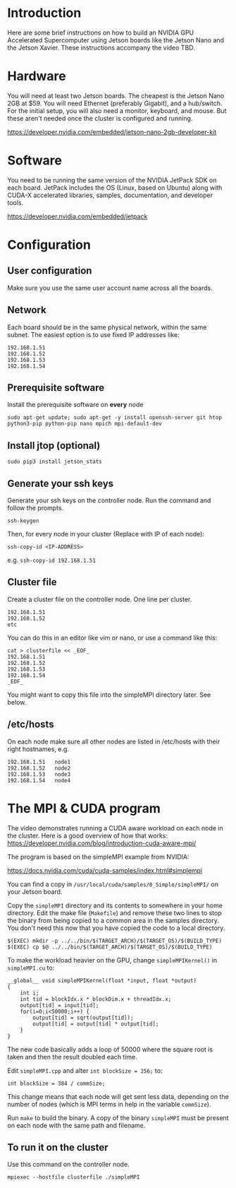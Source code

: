 # Introduction

Here are some brief instructions on how to build an NVIDIA GPU Accelerated Supercomputer using Jetson boards like the Jetson Nano and the Jetson Xavier.
These instructions accompany the video TBD.

# Hardware
You will need at least two Jetson boards. The cheapest is the Jetson Nano 2GB at $59. You will need Ethernet (preferably Gigabit), and a hub/switch.
For the initial setup, you will also need a monitor, keyboard, and mouse. But these aren't needed once the cluster is configured and running.

https://developer.nvidia.com/embedded/jetson-nano-2gb-developer-kit

# Software
You need to be running the same version of the NVIDIA JetPack SDK on each board.
JetPack includes the OS (Linux, based on Ubuntu) along with CUDA-X accelerated libraries, samples, documentation, and developer tools.

https://developer.nvidia.com/embedded/jetpack


# Configuration
## User configuration
Make sure you use the same user account name across all the boards.

## Network
Each board should be in the same physical network, within the same subnet. The easiest option is to use fixed IP addresses like:

```
192.168.1.51
192.168.1.52
192.168.1.53
192.168.1.54
```
## Prerequisite software
Install the prerequisite software on **every** node
```
sudo apt-get update; sudo apt-get -y install openssh-server git htop python3-pip python-pip nano mpich mpi-default-dev
```

## Install jtop (optional)
```
sudo pip3 install jetson_stats
```

## Generate your ssh keys
Generate your ssh keys on the controller node. Run the command and follow the prompts.

```
ssh-keygen
```
Then, for every node in your cluster (Replace <IP-ADDRESS> with IP of each node):
```
ssh-copy-id <IP-ADDRESS>
```
e.g. `ssh-copy-id 192.168.1.51`

## Cluster file
Create a cluster file on the controller node. One line per cluster.
```
192.168.1.51
192.168.1.52
etc
```
You can do this in an editor like vim or nano, or use a command like this:
```
cat > clusterfile << _EOF_
192.168.1.51
192.168.1.52
192.168.1.53
192.168.1.54
_EOF_
```

You might want to copy this file into the simpleMPI directory later. See below.

## /etc/hosts
On each node make sure all other nodes are listed in /etc/hosts with their right hostnames, e.g.
```
192.168.1.51   node1
192.168.1.52   node2
192.168.1.53   node3
192.168.1.54   node4
```

# The MPI & CUDA program
The video demonstrates running a CUDA aware workload on each node in the cluster. Here is a good overview of how that works: https://developer.nvidia.com/blog/introduction-cuda-aware-mpi/

The program is based on the simpleMPI example from NVIDIA:

https://docs.nvidia.com/cuda/cuda-samples/index.html#simplempi

You can find a copy in `/usr/local/cuda/samples/0_Simple/simpleMPI/` on your Jetson board.

Copy the `simpleMPI` directory and its contents to somewhere in your home directory. Edit the make file (`Makefile`) and remove these two lines to stop the binary from being copied to a common area in the samples directory. You don't need this now that you have copied the code to a local directory.

```
$(EXEC) mkdir -p ../../bin/$(TARGET_ARCH)/$(TARGET_OS)/$(BUILD_TYPE)
$(EXEC) cp $@ ../../bin/$(TARGET_ARCH)/$(TARGET_OS)/$(BUILD_TYPE)
```

To make the workload heavier on the GPU, change `simpleMPIKernel()` in `simpleMPI.cu` to:

```
__global__ void simpleMPIKernel(float *input, float *output)
{
    int i;
    int tid = blockIdx.x * blockDim.x + threadIdx.x;
    output[tid] = input[tid];
    for(i=0;i<50000;i++) {
        output[tid] = sqrt(output[tid]);
        output[tid] = output[tid] * output[tid];
    }
}
```

The new code basically adds a loop of 50000 where the square root is taken and then the result doubled each time.

Edit `simpleMPI.cpp` and alter `int blockSize = 256;` to:

```
int blockSize = 384 / commSize;
```

This change means that each node will get sent less data, depending on the number of nodes (which is MPI terms in help in the variable `commSize`).

Run `make` to build the binary. A copy of the binary `simpleMPI` must be present on each node with the same path and filename.

## To run it on the cluster
Use this command on the controller node.
```
mpiexec --hostfile clusterfile ./simpleMPI
```
